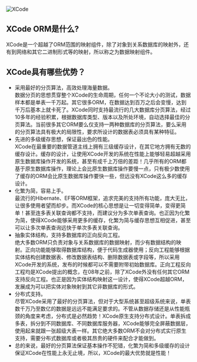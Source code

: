 ﻿![XCode](http://www.newlifex.com/templates/green/images/logo.png)
## XCode ORM是什么?
XCode是一个超越了ORM范围的映射组件，除了对象到关系数据库的映射外，还有到网络和其它二进制形式等的映射，所以称之为数据映射组件。

## XCode具有哪些优势？

* 采用最好的分页算法，高效处理海量数据。  
数据分页的思想贯穿整个XCode的生命周期，任何一个不论大小的测试，数据样本都是单表一千万起。其它很多ORM，在数据达到百万之后会变慢，达到千万后基本上就卡死了。XCode同时支持最流行的几大数据库分页算法，经过10多年的经验积累，根据数据库类型、版本以及所处环境，自动选择最佳的分页算法。当前很多其它ORM要么仅支持一两种数据库的分页算法，要么采用的分页算法具有极大的局限性，要求所设计的数据表必须具有某种特征。
* 先进的多级缓存思想，保证最出色的性能。  
XCode在最重要的数据管道主线上拥有三级缓存设计，在其它地方拥有无数的缓存设计。缓存的设计，让使用XCode开发的系统在性能上能够轻易超越采用原生数据库操作开发的系统，甚至有成千上万倍的差距！几乎所有的ORM都基于原生数据库操作，理论上会比原生数据库操作要慢一点，只有极少数使用了缓存的ORM会比原生数据库操作要快一些，但远没有XCode这么多的缓存设计。
* 化繁为简，容易上手。  
最流行的Hibernate、EF等ORM框架，追求完美的支持所有功能，庞大无比，让很多使用者望而却步。而XCode的核心思想是让一切变得简单，变得更简单！甚至连多表关联查询都不支持，而建议分为多次单表查询。也正因为化繁为简，使得XCode能够采用更多的缓存，化繁为简与缓存思想互相促进，甚至可以让多次单表查询远快于单次多表关联查询。
* 抽象实体结构，支持多数据库的正向反向工程。  
绝大多数ORM只负责对象与关系数据库的数据映射，而少有数据结构的映射。正向功能能够取得数据库结构，便于代码生成器使用；反向工程能够根据实体结构创建数据表、修改数据表结构、删除数据表或字段等，所以采用XCode开发的系统，发布的时候都可以不需要附带初始数据库。正向工程反向工程均是XCode提出的概念，在08年之前，除了XCode外没有任何其它ORM支持反向工程。也正是因为实体结构映射这一设计，使得XCode超越ORM，发展成为可以把实体对象映射到其它非数据库的形式。
* 分布式支持。  
尽管XCode采用了最好的分页算法，但对于大型系统甚至超级系统来说，单表数千万乃至数亿的数据是远远不能满足要求的。不管从数据存储还是从性能瓶颈的角度来考虑，分布式是必然趋势！XCode原生支持分布式设计。单表拆成多表，拆分到不同数据库、不同数据库服务器，XCode能够完全屏蔽数据层，使用起来就跟一张超级大表一样。其它绝大多数ORM不会对分布式实行原生支持，需要分布式数据库或者极其昂贵的硬件来配合才能做到。
* 总的来说，最好的分页算法保证基本操作不犯错，化繁为简和多级缓存的设计保证XCode在性能上永无止境，所以，XCode的最大优势就是性能！